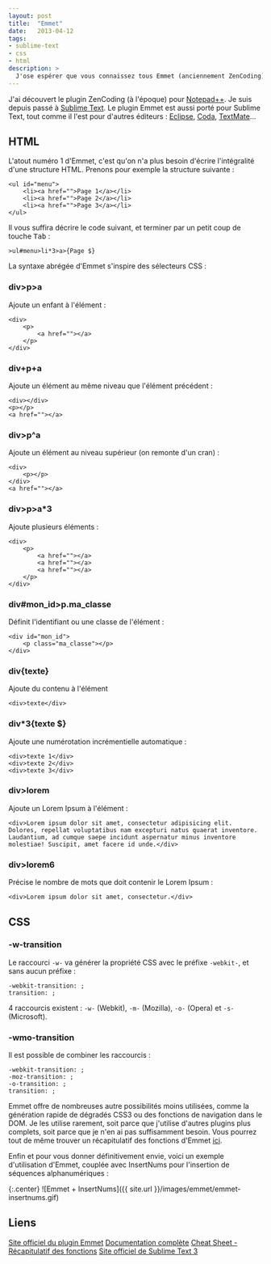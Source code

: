 ```yaml
---
layout: post
title:  "Emmet"
date:   2013-04-12
tags:
- sublime-text
- css
- html
description: >
  J'ose espérer que vous connaissez tous Emmet (anciennement ZenCoding). Si ce n'est pas le cas, vous allez probablement me vénérer pendant quelques années pour vous l'avoir fait découvrir. Emmet est **LE** plugin essentiel au développement web. Son but est de vous fournir des raccourcis d'écriture afin de vous faire gagner du temps lorsque vous pondez de nombreuses lignes de code.
---
```


J'ai découvert le plugin ZenCoding (à l'époque) pour [Notepad++](https://notepad-plus-plus.org/fr/). Je suis depuis passé à [Sublime Text](https://www.sublimetext.com/3). Le plugin Emmet est aussi porté pour Sublime Text, tout comme il l'est pour d'autres éditeurs : [Eclipse](https://www.eclipse.org/), [Coda](https://panic.com/coda/), [TextMate](https://macromates.com/)...

## HTML
L'atout numéro 1 d'Emmet, c'est qu'on n'a plus besoin d'écrire l'intégralité d'une structure HTML. Prenons pour exemple la structure suivante :

	<ul id="menu">
		<li><a href="">Page 1</a></li>
		<li><a href="">Page 2</a></li>
		<li><a href="">Page 3</a></li>
	</ul>

Il vous suffira décrire le code suivant, et terminer par un petit coup de touche <kbd>Tab</kbd> :

	>ul#menu>li*3>a>{Page $}

La syntaxe abrégée d'Emmet s'inspire des sélecteurs CSS :

### div>p>a
Ajoute un enfant à l'élément :

	<div>
		<p>
			<a href=""></a>
		</p>
	</div>

### div+p+a
Ajoute un élément au même niveau que l'élément précédent :

	<div></div>
	<p></p>
	<a href=""></a>

### div>p^a
Ajoute un élément au niveau supérieur (on remonte d'un cran) :

	<div>
		<p></p>
	</div>
	<a href=""></a>

### div>p>a*3
Ajoute plusieurs éléments :

	<div>
		<p>
			<a href=""></a>
			<a href=""></a>
			<a href=""></a>
		</p>
	</div>

### div#mon_id>p.ma_classe
Définit l'identifiant ou une classe de l'élément :

	<div id="mon_id">
		<p class="ma_classe"></p>
	</div>

### div{texte}
Ajoute du contenu à l'élément

	<div>texte</div>

### div*3{texte $}
Ajoute une numérotation incrémentielle automatique :

	<div>texte 1</div>
	<div>texte 2</div>
	<div>texte 3</div>

### div>lorem
Ajoute un Lorem Ipsum à l'élément :

	<div>Lorem ipsum dolor sit amet, consectetur adipisicing elit. Dolores, repellat voluptatibus nam excepturi natus quaerat inventore. Laudantium, ad cumque saepe incidunt aspernatur minus inventore molestiae! Suscipit, amet facere id unde.</div>

### div>lorem6
Précise le nombre de mots que doit contenir le Lorem Ipsum :

	<div>Lorem ipsum dolor sit amet, consectetur.</div>

## CSS

### -w-transition
Le raccourci `-w-` va générer la propriété CSS avec le préfixe `-webkit-`, et sans aucun préfixe :

	-webkit-transition: ;
	transition: ;

4 raccourcis existent : `-w-` (Webkit), `-m-` (Mozilla), `-o-` (Opera) et `-s-` (Microsoft).

### -wmo-transition
Il est possible de combiner les raccourcis :

	-webkit-transition: ;
	-moz-transition: ;
	-o-transition: ;
	transition: ;

Emmet offre de nombreuses autre possibilités moins utilisées, comme la génération rapide de dégradés CSS3 ou des fonctions de navigation dans le DOM. Je les utilise rarement, soit parce que j'utilise d'autres plugins plus complets, soit parce que je n'en ai pas suffisamment besoin. Vous pourrez tout de même trouver un récapitulatif des fonctions d'Emmet [ici](https://docs.emmet.io/cheat-sheet/)</a>.

Enfin et pour vous donner définitivement envie, voici un exemple d'utilisation d'Emmet, couplée avec InsertNums pour l'insertion de séquences alphanumériques :

{:.center}
![Emmet + InsertNums]({{ site.url }}/images/emmet/emmet-insertnums.gif)

## Liens
[Site officiel du plugin Emmet](https://emmet.io/)
[Documentation complète](https://docs.emmet.io/)
[Cheat Sheet - Récapitulatif des fonctions](https://docs.emmet.io/cheat-sheet/)
[Site officiel de Sublime Text 3](https://www.sublimetext.com/3)
